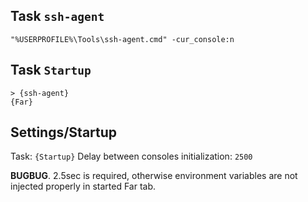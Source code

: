 ## Task `ssh-agent`

~~~
"%USERPROFILE%\Tools\ssh-agent.cmd" -cur_console:n
~~~

## Task `Startup`

~~~
> {ssh-agent}
{Far}
~~~

## Settings/Startup

Task: `{Startup}`
Delay between consoles initialization: `2500`

**BUGBUG**. 2.5sec is required, otherwise environment variables are not injected properly in started Far tab.
